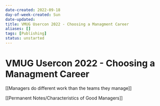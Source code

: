 ```yaml
---
date-created: 2022-09-18
day-of-week-created: Sun
date-updated: 
title: VMUG Usercon 2022 - Choosing a Managment Career
aliases: []
tags: [Publishing]
status: unstarted
---
```


# VMUG Usercon 2022 - Choosing a Managment Career

[[Managers do different work than the teams they manage]]

[[Permanent Notes/Characteristics of Good Managers]]

